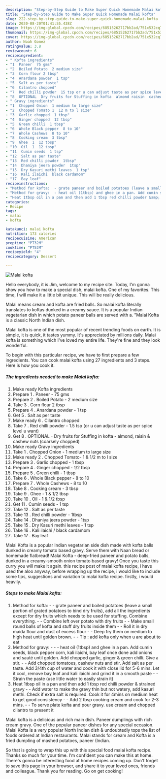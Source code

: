 ```yaml
---
description: "Step-by-Step Guide to Make Super Quick Homemade Malai kofta"
title: "Step-by-Step Guide to Make Super Quick Homemade Malai kofta"
slug: 222-step-by-step-guide-to-make-super-quick-homemade-malai-kofta
date: 2020-08-20T01:41:55.438Z
image: https://img-global.cpcdn.com/recipes/68515262717bb2ad/751x532cq70/malai-kofta-recipe-main-photo.jpg
thumbnail: https://img-global.cpcdn.com/recipes/68515262717bb2ad/751x532cq70/malai-kofta-recipe-main-photo.jpg
cover: https://img-global.cpcdn.com/recipes/68515262717bb2ad/751x532cq70/malai-kofta-recipe-main-photo.jpg
author: Noah Gomez
ratingvalue: 3.8
reviewcount: 6
recipeingredient:
- " Kofta ingredients"
- "1  Paneer  75 gms"
- "2  Boiled Potato  2 medium size"
- "3  Corn flour 2 tbsp"
- "4  Anardana powder  1 tsp"
- "5  Salt as per taste"
- "6  Cilantro chopped"
- "7  Red chilli powder  15 tsp or u can adjust taste as per spice level u want"
- "8  OPTIONAL  Dry fruits for Stuffing in kofta  almond raisin  cashew nuts coarsely chopped"
- " Gravy ingredients"
- "1  Chopped Onion  1 medium to large size"
- "2  Chopped Tomato 1  12 m to l size"
- "3  Garlic chopped  1 tbsp"
- "4  Ginger chopped  12 tbsp"
- "5  Green chilli  1 tbsp"
- "6  Whole Black pepper  8 to 10"
- "7  Whole Cashews  8 to 10"
- "8  Cooking cream  3 tbsp"
- "9  Ghee  1  12 tbsp"
- "10  Oil  1  12 tbsp"
- "11  Cumin seeds  1 tsp"
- "12  Salt as per taste"
- "13  Red chilli powder  1tbsp"
- "14  Dhaniya jeera powder  1tsp"
- "15  Dry Kasuri methi leaves  1 tsp"
- "16  Kali ilaichi  black cardamom"
- "17  Bay leaf"
recipeinstructions:
- "Method for kofta:  - grate paneer and boiled potatoes (leave a small portion of grated potatoes to bind dry fruits), add all the ingredients except for dry fruits which needs to be used for stuffing. Combine everything. - Combine left over potato with dry fruits - Make small round balls of kofta and stuff dry fruits inside them - Roll it in dry maida flour and dust of excess flour - Deep fry them on medium to high heat until golden brown.  Tip : add kofta only when u are about to eat"
- "Method for gravy:  - heat oil (1tbsp) and ghee in a pan. Add cumin seeds, black pepper corn, kali ilaichi, bay leaf once done add onions and sauté until golden. Add chopped garlic, ginger &amp; green chilli. Give a stir. - Add chopped tomatoes, cashew nuts and stir. Add salt as per taste. Add 3/4th cup of water and cook it with close lid for 5-6 mins. Let it cool, remove bay leaf and kali ilaichi and grind it in a smooth paste - Strain the paste (use little water to easily strain it)"
- "Heat 1tbsp oil in a pan and then add 1 tbsp red chilli powder &amp; strained gravy - Add water to make the gravy thin but not watery, add kasuri methi. Check if extra salt is required. Cook it for 4mins on medium heat to get good consistency - Add 2 tbsp cooking cream and cook for 2-3 mins.  To serve plate kofta and pour gravy. use cream and chopped cilantro to present it"
categories:
- Recipe
tags:
- malai
- kofta

katakunci: malai kofta 
nutrition: 173 calories
recipecuisine: American
preptime: "PT32M"
cooktime: "PT52M"
recipeyield: "4"
recipecategory: Dessert

---
```



![Malai kofta](https://img-global.cpcdn.com/recipes/68515262717bb2ad/751x532cq70/malai-kofta-recipe-main-photo.jpg)

Hello everybody, it is Jim, welcome to my recipe site. Today, I'm gonna show you how to make a special dish, malai kofta. One of my favorites. This time, I will make it a little bit unique. This will be really delicious.

Malai means cream and kofta are fried balls. So malai kofta literally translates to koftas dunked in a creamy sauce. It is a popular Indian vegetarian dish in which potato paneer balls are served with a. &#34;Malai Kofta is a classic North Indian dish.

Malai kofta is one of the most popular of recent trending foods on earth. It is simple, it is quick, it tastes yummy. It's appreciated by millions daily. Malai kofta is something which I've loved my entire life. They're fine and they look wonderful.


To begin with this particular recipe, we have to first prepare a few ingredients. You can cook malai kofta using 27 ingredients and 3 steps. Here is how you cook it.

<!--inarticleads1-->

##### The ingredients needed to make Malai kofta:

1. Make ready  Kofta ingredients
1. Prepare 1 . Paneer - 75 gms
1. Prepare 2 . Boiled Potato - 2 medium size
1. Take 3 . Corn flour 2 tbsp
1. Prepare 4 . Anardana powder - 1 tsp
1. Get 5 . Salt as per taste
1. Make ready 6 . Cilantro chopped
1. Take 7 . Red chilli powder - 1.5 tsp (or u can adjust taste as per spice level u want)
1. Get 8 . OPTIONAL - Dry fruits for Stuffing in kofta - almond, raisin &amp; cashew nuts (coarsely chopped)
1. Make ready  Gravy ingredients
1. Take 1 . Chopped Onion - 1 medium to large size
1. Make ready 2 . Chopped Tomato- 1 &amp; 1/2 m to l size
1. Prepare 3 . Garlic chopped - 1 tbsp
1. Prepare 4 . Ginger chopped - 1/2 tbsp
1. Prepare 5 . Green chilli - 1 tbsp
1. Take 6 . Whole Black pepper - 8 to 10
1. Prepare 7 . Whole Cashews - 8 to 10
1. Take 8 . Cooking cream - 3 tbsp
1. Take 9 . Ghee - 1 &amp; 1/2 tbsp
1. Take 10 . Oil - 1 &amp; 1/2 tbsp
1. Get 11 . Cumin seeds - 1 tsp
1. Take 12 . Salt as per taste
1. Take 13 . Red chilli powder - 1tbsp
1. Take 14 . Dhaniya jeera powder - 1tsp
1. Take 15 . Dry Kasuri methi leaves - 1 tsp
1. Take 16 . Kali ilaichi / black cardamom
1. Take 17 . Bay leaf


Malai Kofta is a popular Indian vegetarian side dish made with kofta balls dunked in creamy tomato based gravy. Serve them with Naan bread or homemade flatbread! Malai Kofta - deep-fried paneer and potato balls, dunked in a creamy-smooth onion tomato based gravy! Once you taste this curry you will make it again. this recipe post of malai kofta recipe, i have used the aloo anyway, before wrapping up the recipe, i would like to include some tips, suggestions and variation to malai kofta recipe. firstly, i would heavily. 

<!--inarticleads2-->

##### Steps to make Malai kofta:

1. Method for kofta:  - - grate paneer and boiled potatoes (leave a small portion of grated potatoes to bind dry fruits), add all the ingredients except for dry fruits which needs to be used for stuffing. Combine everything. - - Combine left over potato with dry fruits - - Make small round balls of kofta and stuff dry fruits inside them - - Roll it in dry maida flour and dust of excess flour - - Deep fry them on medium to high heat until golden brown. -  - Tip : add kofta only when u are about to eat
1. Method for gravy: -  - - heat oil (1tbsp) and ghee in a pan. Add cumin seeds, black pepper corn, kali ilaichi, bay leaf once done add onions and sauté until golden. Add chopped garlic, ginger &amp; green chilli. Give a stir. - - Add chopped tomatoes, cashew nuts and stir. Add salt as per taste. Add 3/4th cup of water and cook it with close lid for 5-6 mins. Let it cool, remove bay leaf and kali ilaichi and grind it in a smooth paste - - Strain the paste (use little water to easily strain it)
1. Heat 1tbsp oil in a pan and then add 1 tbsp red chilli powder &amp; strained gravy - - Add water to make the gravy thin but not watery, add kasuri methi. Check if extra salt is required. Cook it for 4mins on medium heat to get good consistency - - Add 2 tbsp cooking cream and cook for 2-3 mins. -  - To serve plate kofta and pour gravy. use cream and chopped cilantro to present it


Malai kofta is a delicious and rich main dish. Paneer dumplings with rich cream gravy. One of the popular paneer dishes for any special occasion. Malai Kofta is a very popular North Indian dish &amp; undoubtedly tops the list of foods ordered at Indian restaurants. Malai stands for cream and Kofta is a fried dumpling of mashed potatoes, paneer (Indian. 

So that is going to wrap this up with this special food malai kofta recipe. Thanks so much for your time. I'm confident you can make this at home. There's gonna be interesting food at home recipes coming up. Don't forget to save this page in your browser, and share it to your loved ones, friends and colleague. Thank you for reading. Go on get cooking!
